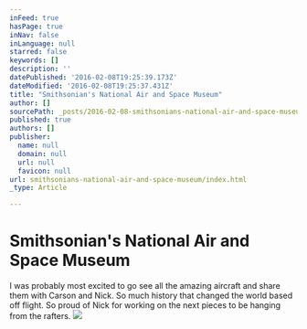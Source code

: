 ```yaml
---
inFeed: true
hasPage: true
inNav: false
inLanguage: null
starred: false
keywords: []
description: ''
datePublished: '2016-02-08T19:25:39.173Z'
dateModified: '2016-02-08T19:25:37.431Z'
title: "Smithsonian's National Air and Space Museum"
author: []
sourcePath: _posts/2016-02-08-smithsonians-national-air-and-space-museum.md
published: true
authors: []
publisher:
  name: null
  domain: null
  url: null
  favicon: null
url: smithsonians-national-air-and-space-museum/index.html
_type: Article

---
```

# Smithsonian's National Air and Space Museum

I was probably most excited to go see all the amazing aircraft and share them with Carson and Nick. So much history that changed the world based off flight. So proud of Nick for working on the next pieces to be hanging from the rafters.
![](https://s3-us-west-2.amazonaws.com/the-grid-img/p/bc015c1df7c313307d10d9b16e1bedfcedea117e.jpg)